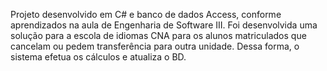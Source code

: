 Projeto desenvolvido em C# e banco de dados Access, conforme aprendizados na aula de Engenharia de Software III. Foi desenvolvida uma solução para a escola de idiomas CNA para os alunos matriculados que cancelam ou pedem transferência para outra unidade. Dessa forma, o sistema efetua os cálculos e atualiza o BD.
